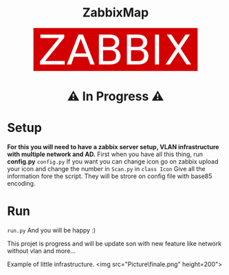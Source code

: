 <h1 align="center"> ZabbixMap </h1>
<p align="center">
  <img src="Picture\zabbix.png" height="100">
</p>

<h1 align="center"> ⚠️ In Progress ⚠️ </h1>

# Setup

**For this you will need to have a zabbix server setup, VLAN infrastructure with multiple network and AD.**
  First when you have all this thing, run **config.py**
  ```config.py```
  If you want you can change icon go on zabbix upload your icon and change the number in ``Scan.py`` in ``class Icon``
  Give all the information fore the script. They will be strore on config file with base85 encoding.

# Run
  ```run.py```
  And you will be happy :)

  This projet is progress and will be update son with new feature like network without vlan and more...

Example of little infrastructure.
  <img src="Picture\finale.png" height=200">
